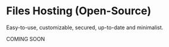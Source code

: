 # Files Hosting (Open-Source)
Easy-to-use, customizable, secured, up-to-date and minimalist.

COMING SOON
